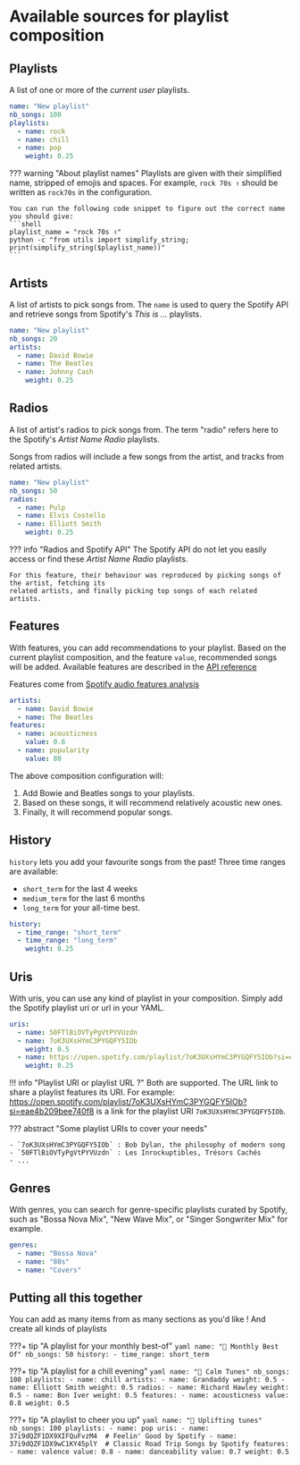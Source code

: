 # Available sources for playlist composition

## Playlists

A list of one or more of the _current user_ playlists. 

```yaml hl_lines="3 4 5 6 7 8" title="Add songs from playlists"
name: "New playlist"
nb_songs: 100
playlists:
  - name: rock
  - name: chill
  - name: pop
    weight: 0.25
```

??? warning "About playlist names"
    Playlists are given with their simplified name, stripped of emojis and spaces. For example,
    `rock 70s ✌` should be written as `rock70s` in the configuration.

    You can run the following code snippet to figure out the correct name you should give:
    ```shell
    playlist_name = "rock 70s ✌"
    python -c "from utils import simplify_string; print(simplify_string($playlist_name))"
    ```

## Artists

A list of artists to pick songs from. The `name` is used to query the Spotify API and retrieve
songs from Spotify's _This is ..._ playlists.

```yaml hl_lines="3-8" title="Add songs from artists"
name: "New playlist"
nb_songs: 20
artists:
  - name: David Bowie
  - name: The Beatles
  - name: Johnny Cash
    weight: 0.25
```

## Radios

A list of artist's radios to pick songs from. The term "radio" refers here to the 
Spotify's _Artist Name Radio_ playlists. 

Songs from radios will include a few songs from the artist, and tracks from related artists.

```yaml hl_lines="3-8" title="Add songs from radios of artists"
name: "New playlist"
nb_songs: 50
radios:
  - name: Pulp
  - name: Elvis Costello
  - name: Elliott Smith
    weight: 0.25
```

??? info "Radios and Spotify API"
    The Spotify API do not let you easily access or find these _Artist Name Radio_ playlists.
    
    For this feature, their behaviour was reproduced by picking songs of the artist, fetching its 
    related artists, and finally picking top songs of each related artists.

## Features

With features, you can add recommendations to your playlist. Based on the current playlist composition, and 
the feature `value`, recommended songs will be added. Available features are described in the [API reference](../reference/schemas.md#base-schemas)

Features come from [Spotify audio features analysis](https://developer.spotify.com/documentation/web-api/reference/#/operations/get-audio-features)

```yaml hl_lines="4 5 6 7 8" title="Recommend songs based on track features"
artists:
  - name: David Bowie
  - name: The Beatles
features:
  - name: acousticness
    value: 0.6
  - name: popularity
    value: 80
```

The above composition configuration will:

1. Add Bowie and Beatles songs to your playlists. 
2. Based on these songs, it will recommend relatively acoustic new ones.
3. Finally, it will recommend popular songs.

## History

`history` lets you add your favourite songs from the past! Three time ranges are available:

- `short_term` for the last 4 weeks
- `medium_term` for the last 6 months
- `long_term` for your all-time best.

```yaml title="Add songs from your most-listened titles"
history:
  - time_range: "short_term"
  - time_range: "long_term"
    weight: 0.25
```

## Uris

With uris, you can use any kind of playlist in your composition. Simply add the Spotify playlist uri or url
in your YAML.

```yaml title="Add songs from any Spotify public playlist"
uris:
  - name: 50FTlBiOVTyPgVtPYVUzdn
  - name: 7oK3UXsHYmC3PYGQFY5IOb
    weight: 0.5
  - name: https://open.spotify.com/playlist/7oK3UXsHYmC3PYGQFY5IOb?si=eae4b209bee740f8
    weight: 0.25
```

!!! info "Playlist URI or playlist URL ?"
    Both are supported. The URL link to share a playlist features its URI.
    For example: https://open.spotify.com/playlist/7oK3UXsHYmC3PYGQFY5IOb?si=eae4b209bee740f8 is a link for the 
    playlist URI `7oK3UXsHYmC3PYGQFY5IOb`.

??? abstract "Some playlist URIs to cover your needs"
    
    - `7oK3UXsHYmC3PYGQFY5IOb` : Bob Dylan, the philosophy of modern song
    - `50FTlBiOVTyPgVtPYVUzdn` : Les Inrockuptibles, Trésors Cachés
    - ...


## Genres

With genres, you can search for genre-specific playlists curated by Spotify, such as "Bossa Nova Mix", "New Wave Mix", 
or "Singer Songwriter Mix" for example.

```yaml title="Add songs from genre playlists"
genres:
  - name: "Bossa Nova"
  - name: "80s"
  - name: "Covers"
```


## Putting all this together

You can add as many items from as many sections as you'd like ! And create all kinds of playlists

???+ tip "A playlist for your monthly best-of"
    ```yaml
    name: "🍔 Monthly Best Of"
    nb_songs: 50
    history:
        - time_range: short_term
    ```

???+ tip "A playlist for a chill evening"
    ```yaml
    name: "🌆 Calm Tunes"
    nb_songs: 100
    playlists:
        - name: chill
    artists:
        - name: Grandaddy
          weight: 0.5
        - name: Elliott Smith
          weight: 0.5
    radios:
        - name: Richard Hawley
          weight: 0.5
        - name: Bon Iver
          weight: 0.5
    features:
        - name: acousticness
          value: 0.8
          weight: 0.5
    ```

???+ tip "A playlist to cheer you up"
    ```yaml
    name: "🌈 Uplifting tunes"
    nb_songs: 100
    playlists:
        - name: pop
    uris:
        - name: 37i9dQZF1DX9XIFQuFvzM4  # Feelin' Good by Spotify
        - name: 37i9dQZF1DX9wC1KY45plY  # Classic Road Trip Songs by Spotify
    features:
        - name: valence
          value: 0.8
        - name: danceability
          value: 0.7
          weight: 0.5
    ```